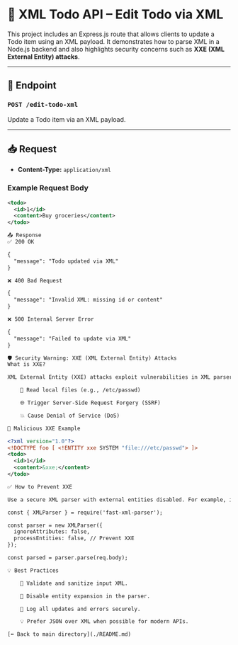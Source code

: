 # 📝 XML Todo API – Edit Todo via XML

This project includes an Express.js route that allows clients to update a Todo item using an XML payload. It demonstrates how to parse XML in a Node.js backend and also highlights security concerns such as **XXE (XML External Entity) attacks**.

---

## 📌 Endpoint

### `POST /edit-todo-xml`

Update a Todo item via an XML payload.

---

## 📥 Request

- **Content-Type:** `application/xml`

### Example Request Body

```xml
<todo>
  <id>1</id>
  <content>Buy groceries</content>
</todo>

📤 Response
✅ 200 OK

{
  "message": "Todo updated via XML"
}

❌ 400 Bad Request

{
  "message": "Invalid XML: missing id or content"
}

❌ 500 Internal Server Error

{
  "message": "Failed to update via XML"
}

🛡️ Security Warning: XXE (XML External Entity) Attacks
What is XXE?

XML External Entity (XXE) attacks exploit vulnerabilities in XML parsers that allow external entities to be defined and loaded. If your server processes XML insecurely, attackers may:

    📂 Read local files (e.g., /etc/passwd)

    🌐 Trigger Server-Side Request Forgery (SSRF)

    💥 Cause Denial of Service (DoS)

🧨 Malicious XXE Example

<?xml version="1.0"?>
<!DOCTYPE foo [ <!ENTITY xxe SYSTEM "file:///etc/passwd"> ]>
<todo>
  <id>1</id>
  <content>&xxe;</content>
</todo>

✅ How to Prevent XXE

Use a secure XML parser with external entities disabled. For example, if using fast-xml-parser:

const { XMLParser } = require('fast-xml-parser');

const parser = new XMLParser({
  ignoreAttributes: false,
  processEntities: false, // Prevent XXE
});

const parsed = parser.parse(req.body);

💡 Best Practices

    🧪 Validate and sanitize input XML.

    🔐 Disable entity expansion in the parser.

    📜 Log all updates and errors securely.

    💡 Prefer JSON over XML when possible for modern APIs.

[⬅️ Back to main directory](./README.md)
